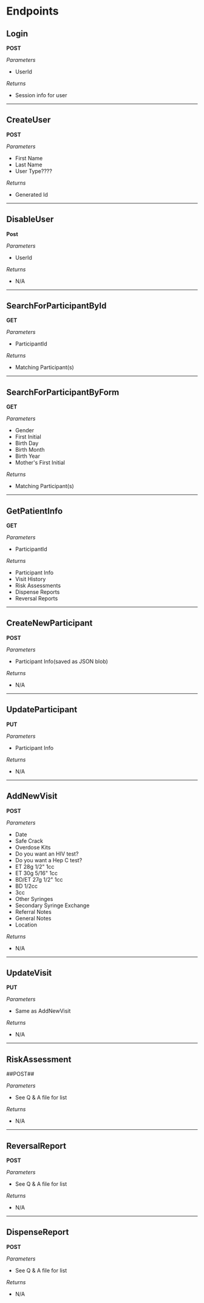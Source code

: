 # Endpoints
## Login
**POST**

*Parameters*
  * UserId

*Returns*
  * Session info for user

---
## CreateUser
**POST**

*Parameters*
  * First Name
  * Last Name
  * User Type????

*Returns*
  * Generated Id

---
## DisableUser
**Post**

*Parameters*
  * UserId

*Returns*
  * N/A

---
## SearchForParticipantById
**GET**

*Parameters*
  * ParticipantId

*Returns*
  * Matching Participant(s)

---
## SearchForParticipantByForm
**GET**

*Parameters*
  * Gender
  * First Initial
  * Birth Day
  * Birth Month
  * Birth Year
  * Mother's First Initial
  
*Returns*
  * Matching Participant(s)

---
## GetPatientInfo
**GET**

*Parameters*
  * ParticipantId

*Returns*
  * Participant Info
  * Visit History
  * Risk Assessments
  * Dispense Reports
  * Reversal Reports

---
## CreateNewParticipant
**POST**

*Parameters*
  * Participant Info(saved as JSON blob)

*Returns*
  * N/A

---
## UpdateParticipant
**PUT**

*Parameters*
  * Participant Info

*Returns*
  * N/A

---
## AddNewVisit
**POST**

*Parameters*
  * Date
  * Safe Crack
  * Overdose Kits
  * Do you want an HIV test?
  * Do you want a Hep C test?
  * ET 28g 1/2" 1cc
  * ET 30g 5/16" 1cc
  * BD/ET 27g 1/2" 1cc
  * BD 1/2cc
  * 3cc
  * Other Syringes
  * Secondary Syringe Exchange
  * Referral Notes
  * General Notes
  * Location

*Returns*
  * N/A

---
## UpdateVisit
**PUT**

*Parameters*
  * Same as AddNewVisit

*Returns*
  * N/A

---
## RiskAssessment
##POST##

*Parameters*
  * See Q & A file for list

*Returns*
  * N/A

---
## ReversalReport
**POST**

*Parameters*
  * See Q & A file for list

*Returns*
  * N/A

---
## DispenseReport
**POST**

*Parameters*
  * See Q & A file for list

*Returns*
  * N/A